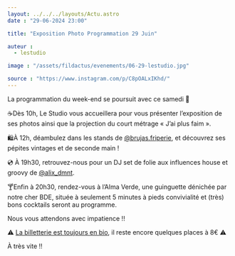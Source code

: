 ```yaml
---
layout: ../../../layouts/Actu.astro
date : "29-06-2024 23:00"

title: "Exposition Photo Programmation 29 Juin"

auteur :
  - lestudio

image : "/assets/fildactus/evenements/06-29-lestudio.jpg"

source : "https://www.instagram.com/p/C8pOALxIKhd/"
---
```


La programmation du week-end se poursuit avec ce samedi 🌟

☕️Dès 10h, Le Studio vous accueillera pour vous présenter l’exposition de ses photos ainsi que la projection du court métrage « J’ai plus faim ».

🛍️À 12h, déambulez dans les stands de [@brujas.friperie](https://www.instagram.com/brujas.friperie/), et découvrez ses pépites vintages et de seconde main !

💿 À 19h30, retrouvez-nous pour un DJ set de folie aux influences house et groovy de [@alix_dmnt](https://www.instagram.com/alix_dmnt/).

🍸Enfin à 20h30, rendez-vous à l’Alma Verde, une guinguette dénichée par notre cher BDE, située à seulement 5 minutes à pieds  convivialité et (très) bons cocktails seront au programme.

Nous vous attendons avec impatience !!

⚠️ [La billetterie est toujours en bio](https://www.helloasso.com/associations/le-studio-celsa/evenements/exposition-tour-orion), il reste encore quelques places à 8€ ⚠️

À très vite !!